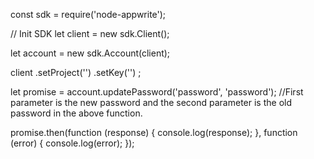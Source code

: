 const sdk = require('node-appwrite');

// Init SDK
let client = new sdk.Client();

let account = new sdk.Account(client);

client
    .setProject('')
    .setKey('')
;

let promise = account.updatePassword('password', 'password');
//First parameter is the new password and the second parameter is the old password in the above function.

promise.then(function (response) {
    console.log(response);
}, function (error) {
    console.log(error);
});
